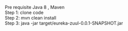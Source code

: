 Pre requisite Java 8 , Maven
<br />
Step 1: clone code <br />
Step 2: mvn clean install <br />
Step 3: java -jar target/eureka-zuul-0.0.1-SNAPSHOT.jar <br />
